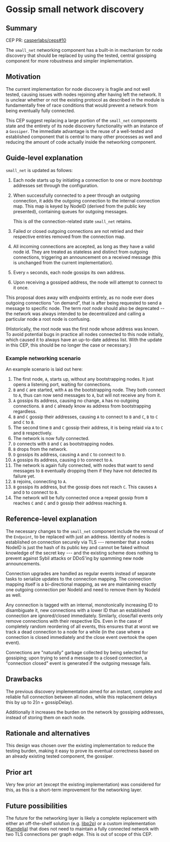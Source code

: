 # Gossip small network discovery

## Summary

[summary]: #summary

CEP PR: [casperlabs/ceps#10](https://github.com/casperlabs/ceps/pull/10)

The `small_net` networking component has a built-in in mechanism for node discovery that should be replaced by using the tested, central gossiping component for more robustness and simpler implementation.

## Motivation

[motivation]: #motivation

The current implementation for node discovery is fragile and not well tested, causing issues with nodes rejoining after having left the network. It is unclear whether or not the existing protocol as described in the module is fundamentally free of race conditions that would prevent a network from being eventually fully connected.

This CEP suggest replacing a large portion of the `small_net` components state and the entirety of its node discovery functionality with an instance of a `Gossiper`. The immediate advantage is the reuse of a well-tested and established component that is central to many other processes as well and reducing the amount of code actually inside the networking component.

## Guide-level explanation

[guide-level-explanation]: #guide-level-explanation

`small_net` is updated as follows:

1. Each node starts up by initiating a connection to one or more *bootstrap* addresses set through the configuration.
2. When successfully connected to a peer through an outgoing connection, it adds the outgoing connection to the internal connection map. This map is keyed by NodeID (derived from the public key presented), containing queues for outgoing messages.

   This is _all_ the connection-related state `small_net` retains.
3. Failed or closed outgoing connections are not retried and their respective entries removed from the connection map.
4. All incoming connections are accepted, as long as they have a valid node id. They are treated as stateless and distinct from outgoing connections, triggering an announcement on a received message (this is unchanged from the current implementation).
5. Every `n` seconds, each node gossips its own address.
6. Upon receiving a gossiped address, the node will attempt to connect to it once.

This proposal does away with *endpoints* entirely, as no node ever does outgoing connections "on demand", that is after being requested to send a message to specific node. The term *root node* should also be deprecated -- the network was always intended to be decentralized and calling a particular node a root node is confusing.

(Historically, the root node was the first node whose address was known. To avoid potential bugs in practice all nodes connected to this node initially, which caused it to always have an up-to-date address list. With the update in this CEP, this should be no longer the case or necessary.)

### Example networking scenario

An example scenario is laid out here:

1. The first node, `A`, starts up, without any bootstrapping nodes. It just opens a listening port, waiting for connections.
1. `B` and `C` are started, with `A` as the bootstrapping node. They both connect to `A`, thus can now send messages to `A`, but will not receive any from it.
1. `A` gossips its address, causing no change, `A` has no outgoing connections. `B` and `C` already know `A`s address from bootstrapping regardless.
1. `B` and `C` gossip their addresses, causing `A` to connect to `B` and `C`, `B` to `C` and `C` to `B`.
1. The second time `B` and `C` gossip their address, it is being relaid via `A` to `C` and `B` respectively.
1. The network is now fully connected.
1. `D` connects with `B` and `C` as bootstrapping nodes.
1. `B` drops from the network.
1. `D` gossips its address, causing `A` and `C` to connect to `D`.
1. `A` gossips its address, causing `D` to connect to `A`.
1. The network is again fully connected, with nodes that want to send messages to `B` eventually dropping them if they have not detected its failure yet.
1. `B` rejoins, connecting to `A`.
1. `B` gossips its address, but the gossip does not reach `C`. This causes `A` and `D` to connect to `B`.
1. The network will be fully connected once a repeat gossip from `B` reaches `C` and `C` and `D` gossip their address reaching `B`.

## Reference-level explanation

[reference-level-explanation]: #reference-level-explanation

The necessary changes to the `small_net` component include the removal of the `Endpoint`, to be replaced with just an address. Identity of nodes is established on connection securely via TLS --- remember that a nodes NodeID is just the hash of its public key and cannot be faked without knowledge of the secret key --- and the existing scheme does nothing to prevent against Sybil attacks or DDoS'ing by spamming new node announcements.

Connection upgrades are handled as regular events instead of separate tasks to serialize updates to the connection mapping. The connection mapping itself is a bi-directional mapping, as we are maintaining exactly one outgoing connection per NodeId and need to remove them by NodeId as well.

Any connection is tagged with an internal, monotonically increasing ID to disambiguate it, new connections with a lower ID than an established connection are ignored/closed immediately. Similarly, close/fail events only remove connections with their respective IDs. Even in the case of completely random reordering of all events, this ensures that at worst we track a dead connection to a node for a while (in the case where a connection is closed immediately and the close event overtook the open event).

Connections are "naturally" garbage collected by being selected for gossiping; upon trying to send a message to a closed connection, a "connection closed" event is generated if the outgoing message fails.

## Drawbacks

[drawbacks]: #drawbacks

The previous discovery implementation aimed for an instant, complete and reliable full connection between all nodes, while this replacement delays this by up to $2 (n + \textrm{gossipDelay})$.

Additionally it increases the burden on the network by gossiping addresses, instead of storing them on each node.

## Rationale and alternatives

[rationale-and-alternatives]: #rationale-and-alternatives

This design was chosen over the existing implementation to reduce the testing burden, making it easy to prove its eventual correctness based on an already existing tested component, the gossiper.

## Prior art

[prior-art]: #prior-art

Very few prior art (except the existing implementation) was considered for this, as this is a short-term improvement for the networking layer.

## Future possibilities

[future-possibilities]: #future-possibilities

The future for the networking layer is likely a complete replacement with either an off-the-shelf solution (e.g. [libp2p](https://libp2p.io/)) or a custom implementation ([Kamdelia](https://en.wikipedia.org/wiki/Kademlia)) that does not need to maintain a fully connected network with two TLS connections per graph edge. This is out of scope of this CEP.
